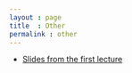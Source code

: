 ```yaml
---
layout : page
title  : Other
permalink : other
---
```


- [Slides from the first
  lecture]({{site.baseurl}}/assets/slides/intro/main.pdf)
